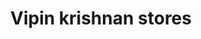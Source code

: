 ---
title: "Vipin krishnan stores"
url: /thiruvananthapuram/vipin-krishnan-stores/
shop: Dorfladen
---